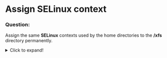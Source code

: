# Assign SELinux context

### Question:
Assign the same **SELinux** contexts used by the home directories to the **/xfs** directory permanently.

<details>
  <summary>Click to expand!</summary>

### Answer:

* For interacting with **context** in **SELinux** we need a command that is not available by default on RHEL. Therefore we have to install it. First we find out
what is the package name we need:

```
yum whatprovides */semanage
```

* On my system (CentOS) it was **policycoreutils-python** with additional architecture/version suffix. This is what must be installed using **YUM**.

* There is a command called **chcon** - however its usage is not advised (besides restoring root password)!

* Finding proper **context** to be applied is usually the most tricky part. However it is good to remember that almost every Linux command that is used to list files/folders/processes/etc
has ***-Z*** flag, which will show the **SELinux** context of specified item. So we can use:
 
```
ls -Z /home
```

which on my computer produces the output below:

```
drwx------. chlebik chlebik unconfined_u:object_r:user_home_dir_t:s0 chlebik
```

* **Context** is the one with ***_t*** suffix. The way to assign it to mentioned ***/xfs*** target folder is this:

```
semanage fcontext -a -t user_home_dir_t "/xfs(/.*)?"
```

* However above command only assigns this **context** to the **policy**. In order to write it to the filesystem we need to invoke:

```
restorecon -R /xfs
```
 
</details>

